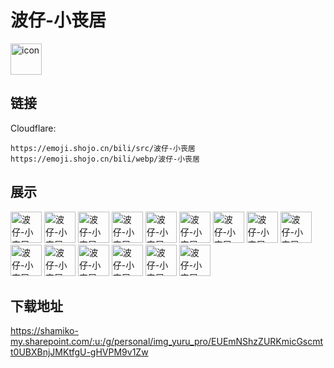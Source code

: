 # 波仔-小丧居
<img src="https://emoji.shojo.cn/bili/src/波仔-小丧居/icon.png" width="50" height="50" alt="icon">

## 链接
Cloudflare:
```
https://emoji.shojo.cn/bili/src/波仔-小丧居
https://emoji.shojo.cn/bili/webp/波仔-小丧居
```
## 展示
<img src="https://emoji.shojo.cn/bili/src/波仔-小丧居/波仔-小丧居-底层仰望.png" width="50" height="50" alt="波仔-小丧居-底层仰望">
<img src="https://emoji.shojo.cn/bili/src/波仔-小丧居/波仔-小丧居-你叫我.png" width="50" height="50" alt="波仔-小丧居-你叫我">
<img src="https://emoji.shojo.cn/bili/src/波仔-小丧居/波仔-小丧居-请投币.png" width="50" height="50" alt="波仔-小丧居-请投币">
<img src="https://emoji.shojo.cn/bili/src/波仔-小丧居/波仔-小丧居-猛虎出没.png" width="50" height="50" alt="波仔-小丧居-猛虎出没">
<img src="https://emoji.shojo.cn/bili/src/波仔-小丧居/波仔-小丧居-喂？在吗.png" width="50" height="50" alt="波仔-小丧居-喂？在吗">
<img src="https://emoji.shojo.cn/bili/src/波仔-小丧居/波仔-小丧居-受伤的我.png" width="50" height="50" alt="波仔-小丧居-受伤的我">
<img src="https://emoji.shojo.cn/bili/src/波仔-小丧居/波仔-小丧居-请你吃屁.png" width="50" height="50" alt="波仔-小丧居-请你吃屁">
<img src="https://emoji.shojo.cn/bili/src/波仔-小丧居/波仔-小丧居-随便.png" width="50" height="50" alt="波仔-小丧居-随便">
<img src="https://emoji.shojo.cn/bili/src/波仔-小丧居/波仔-小丧居-划水.png" width="50" height="50" alt="波仔-小丧居-划水">
<img src="https://emoji.shojo.cn/bili/src/波仔-小丧居/波仔-小丧居-去吃饭.png" width="50" height="50" alt="波仔-小丧居-去吃饭">
<img src="https://emoji.shojo.cn/bili/src/波仔-小丧居/波仔-小丧居-开饭啦.png" width="50" height="50" alt="波仔-小丧居-开饭啦">
<img src="https://emoji.shojo.cn/bili/src/波仔-小丧居/波仔-小丧居-快跑.png" width="50" height="50" alt="波仔-小丧居-快跑">
<img src="https://emoji.shojo.cn/bili/src/波仔-小丧居/波仔-小丧居-恭喜发财.png" width="50" height="50" alt="波仔-小丧居-恭喜发财">
<img src="https://emoji.shojo.cn/bili/src/波仔-小丧居/波仔-小丧居-睡不着.png" width="50" height="50" alt="波仔-小丧居-睡不着">
<img src="https://emoji.shojo.cn/bili/src/波仔-小丧居/波仔-小丧居-吃饱饱.png" width="50" height="50" alt="波仔-小丧居-吃饱饱">

## 下载地址

https://shamiko-my.sharepoint.com/:u:/g/personal/img_yuru_pro/EUEmNShzZURKmicGscmtt0UBXBnjJMKtfgU-gHVPM9v1Zw
